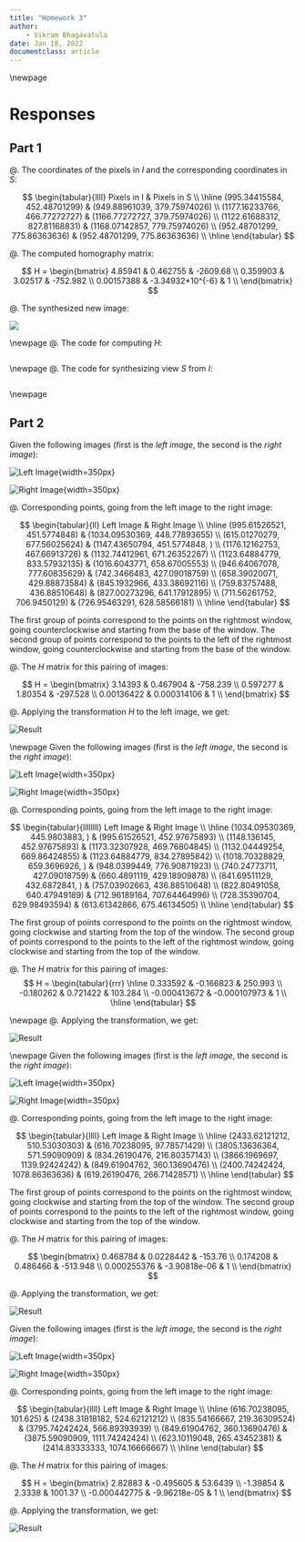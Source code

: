 ```yaml
---
title: "Homework 3"
author: 
    - Vikram Bhagavatula
date: Jan 18, 2022
documentclass: article
---
```

\newpage

# Responses

## Part 1

@. The coordinates of the pixels in *I* and the corresponding coordinates in *S*:

$$
\begin{tabular}{llll}
Pixels in I & Pixels in S \\
\hline
 (995.34415584, 452.48701299) & (949.88961039, 379.75974026) \\
 (1177.16233766,  466.77272727) & (1166.77272727,  379.75974026) \\
 (1122.61688312,  827.81168831) & (1168.07142857,  779.75974026) \\
 (952.48701299, 775.86363636) & (952.48701299, 775.86363636) \\
\hline
\end{tabular}
$$


@. The computed homography matrix:

$$
H = 
\begin{bmatrix}
 4.85941    &  0.462755    & -2609.68  \\
 0.359903   &  3.02517     &  -752.982 \\
 0.00157388 & -3.34932*10^{-6} &     1     \\
\end{bmatrix}
$$

@. The synthesized new image:

![](./program/Result-pt1.png)

\newpage
@. The code for computing *H*:

```{.python include="./program/hw3.py" startLine=17 endLine=48}
```

\newpage
@. The code for synthesizing view *S* from *I*:

```{.python include="./program/hw3.py" startLine=63 endLine=89}
```

\newpage

## Part 2


Given the following images (first is the *left image*, the second is the *right image*):

![Left Image](./program/Source-pt2a-p1.png){width=350px}

![Right Image](./program/Target-pt2a-p1.png){width=350px}

@. Corresponding points, going from the left image to the right image:

$$
\begin{tabular}{ll}
Left Image & Right Image \\
\hline
 (995.61526521, 451.5774848)    & (1034.09530369,  448.77893655) \\
 (615.01270279, 677.56025624)   & (1147.43650794,  451.5774848, ) \\
 (1176.12162753,  467.66913726) & (1132.74412961,  671.26352267)  \\
 (1123.64884779,  833.57932135) & (1016.6043771,   658.67005553)  \\
 (946.64067078, 777.60835629)   & (742.3466483,  427.09018759)  \\
 (658.39020071, 429.88873584)   & (845.1932966,  433.38692116)  \\
 (759.83757488, 436.88510648)   & (827.00273296, 641.17912895)  \\
 (711.56261752, 706.9450129)  & (726.95463291, 628.58566181) \\
\hline
\end{tabular}
$$

The first group of points correspond to the points on the rightmost window, going counterclockwise and starting from the base of the window.
The second group of points correspond to the points to the left of the rightmost window, going counterclockwise and starting from the base of the window.

@. The *H* matrix for this pairing of images:

$$
H =
\begin{bmatrix}
 3.14393    & 0.467904    & -758.239 \\
 0.597277   & 1.80354     & -297.528 \\
 0.00136422 & 0.000314106 &    1     \\
\end{bmatrix}
$$

@. Applying the transformation *H* to the left image, we get:

![Result](./program/Result-pt2a-p1.png)



\newpage
Given the following images (first is the *left image*, the second is the *right image*):

![Left Image](./program/Source-pt2-p2.png){width=350px}

![Right Image](./program/Target-pt2-p2.png){width=350px}

@. Corresponding points, going from the left image to the right image:

$$
\begin{tabular}{llllllll}
Left Image & Right Image \\
\hline
 (1034.09530369,  445.9803883, ) & (995.61526521, 452.97675893)   \\
 (1148.136145,    452.97675893) & (1173.32307928,  469.76804845) \\
 (1132.04449254,  669.86424855) & (1123.64884779,  834.27895842) \\
 (1018.70328829,  659.3696926, ) & (948.0399449,  776.90871923)   \\
 (740.24773711, 427.09018759) & (660.4891119,  429.18909878) \\
 (841.69511129, 432.6872841, ) & (757.03902663, 436.88510648) \\
 (822.80491058, 640.47949189) & (712.96189164, 707.64464996) \\
 (728.35390704, 629.98493594) & (613.61342866, 675.46134505) \\
\hline
\end{tabular}
$$

The first group of points correspond to the points on the rightmost window, going clockwise and starting from the top of the window.
The second group of points correspond to the points to the left of the rightmost window, going clockwise and starting from the top of the window.

@. The *H* matrix for this pairing of images:
$$
H = 
\begin{tabular}{rrr}
\hline
  0.333592    & -0.166823    & 250.993 \\
 -0.180262    &  0.721422    & 103.284 \\
 -0.000413672 & -0.000107973 &   1     \\
\hline
\end{tabular}
$$

\newpage
@. Applying the transformation, we get:

![Result](./program/Result-pt2-p2.png)


\newpage
Given the following images (first is the *left image*, the second is the *right image*):

![Left Image](./program/Source-pt2-p3.png){width=350px}

![Right Image](./program/Target-pt2-p3.png){width=350px}

@. Corresponding points, going from the left image to the right image:

$$
\begin{tabular}{llll}
Left Image & Right Image \\
\hline
 (2433.62121212,  510.53030303) & (616.70238095,  97.78571429)   \\
 (3805.13636364,  571.59090909) & (834.26190476, 216.80357143)   \\
 (3866.1969697,  1139.92424242) & (849.61904762, 360.13690476)   \\
 (2400.74242424, 1078.86363636) & (619.26190476, 266.71428571)   \\
\hline
\end{tabular}
$$

The first group of points correspond to the points on the rightmost window, going clockwise and starting from the top of the window.
The second group of points correspond to the points to the left of the rightmost window, going clockwise and starting from the top of the window.


@. The *H* matrix for this pairing of images:

$$
\begin{bmatrix}
 0.468784    &  0.0228442   & -153.76  \\
 0.174208    &  0.486466    & -513.948 \\
 0.000255376 & -3.90818e-06 &    1     \\
\end{bmatrix}
$$

@. Applying the transformation, we get:

![Result](./program/Result-pt2-p3.png)


Given the following images (first is the *left image*, the second is the *right image*):

![Left Image](./program/Target-pt2-p3.png){width=350px}

![Right Image](./program/Source-pt2-p3.png){width=350px}

@. Corresponding points, going from the left image to the right image:

$$
\begin{tabular}{llll}
Left Image & Right Image \\
\hline
 (616.70238095, 101.625)      & (2438.31818182,  524.62121212) \\
 (835.54166667, 219.36309524) & (3795.74242424,  566.89393939) \\
 (849.61904762, 360.13690476) & (3875.59090909, 1111.74242424) \\
 (623.10119048, 265.43452381) & (2414.83333333, 1074.16666667) \\
\hline
\end{tabular}
$$

@. The *H* matrix for this pairing of images:

$$
H = 
\begin{bmatrix}
  2.82883     & -0.495605    &   53.6439 \\
 -1.39854     &  2.3338      & 1001.37   \\
 -0.000442775 & -9.96218e-05 &    1      \\
\end{bmatrix}
$$

@. Applying the transformation, we get:

![Result](./program/Result-pt2-p4.png)
